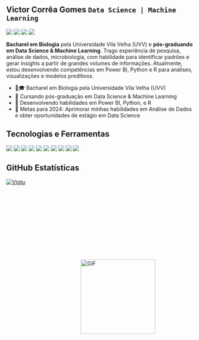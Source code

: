 ## Victor Corrêa Gomes  **`Data Science | Machine Learning`**
<div>
  <p align="left">
    <a href="https://www.linkedin.com/in/victorcorreagomes/"><img src="https://img.shields.io/badge/-victorcorreagomes-0077B5?style=flat-square&logo=Linkedin&logoColor=white"/></a>
    <a href="https://www.instagram.com/vigtu/"><img src="https://img.shields.io/badge/-@vigtu-E4405F?style=flat-square&logo=Instagram&logoColor=white"/></a>
    <a href="mailto:victor.cgomes@uvvnet.com.br"><img src="https://img.shields.io/badge/-victor.cgomes@uvvnet.com.br-D14836?style=flat-square&logo=Gmail&logoColor=white"/></a>
    <a href="https://wa.me/5527997482360"><img src="https://img.shields.io/badge/Whatsapp-128c7e?&logo=whatsapp"/></a>
  </p>
</div>

**Bacharel em Biologia** pela Universidade Vila Velha (UVV) e **pós-graduando em Data Science & Machine Learning**. Trago experiência de pesquisa, análise de dados, microbiologia, com habilidade para identificar padrões e gerar insights a partir de grandes volumes de informações. Atualmente, estou desenvolvendo competências em Power BI, Python e R para análises, visualizações e modelos preditivos.

- 👨🎓 Bacharel em Biologia pela Universidade Vila Velha (UVV)
- 🔭 Cursando pós-graduação em Data Science & Machine Learning
- 🌱 Desenvolvendo habilidades em Power BI, Python, e R
- 🎯 Metas para 2024: Aprimorar minhas habilidades em Análise de Dados e obter oportunidades de estágio em Data Science

<!-- https://img.shields.io/badge/kaggle-20BEFF?style=for-the-badge
 https://img.shields.io/badge/geeksforgeeks-2F8D46?style=for-the-badge 
<a href="https://kaggle.com/nitinmadas" target="_blank">[<img src="https://raw.githubusercontent.com/nitinmadas/nitinmadas/main/kaggle_badge.png"  width=100px height=28px alt="kaggle" />](https://kaggle.com/nitinmadas)<a>
[<img src="https://raw.githubusercontentLanguages .com/nitinmadas/nitinmadas/main/gfg_badge.png" width=155px height=28px alt="geeksforgeeks"/>](https://auth.geeksforgeeks.org/user/nitinmadas/)
-->

<!--[![geeksforgeeks](https://img.shields.io/badge/geeksforgeeks-2a9d47?style=for-the-badge)](https://auth.geeksforgeeks.org/user/nitinmadas/) -->

 <h2 align="left"> Tecnologias e Ferramentas</h2>
 
 <p align="left">
 <img src="https://img.shields.io/badge/Python-FFD43B?style=for-the-badge&logo=python&logoColor=blue"/>
 <img src="https://img.shields.io/badge/Jupyter-F37626.svg?&style=for-the-badge&logo=Jupyter&logoColor=white"/>
 <img src="https://img.shields.io/badge/Pandas-2C2D72?style=for-the-badge&logo=pandas&logoColor=white"/>
 <img src="https://img.shields.io/badge/Numpy-777BB4?style=for-the-badge&logo=numpy&logoColor=white"/>
 <img src="https://img.shields.io/badge/scikit_learn-F7931E?style=for-the-badge&logo=scikit-learn&logoColor=white"/>
 <img src="https://img.shields.io/badge/R-276DC3?style=for-the-badge&logo=r&logoColor=white"/>
 <img src="https://img.shields.io/badge/PowerBI-F2C811?style=for-the-badge&logo=Power%20BI&logoColor=white"/>
 <img src="https://img.shields.io/badge/GIT-E44C30?style=for-the-badge&logo=git&logoColor=white"/>
 <img src="https://img.shields.io/badge/Apache_Spark-FFFFFF?style=for-the-badge&logo=apachespark&logoColor=#E35A16"/>
 <img src="https://img.shields.io/badge/Databricks-FF3621?style=for-the-badge&logo=Databricks&logoColor=white"/>

</p>

<p align="left">

## **GitHub Estatísticas**
[![Vigtu](https://github-readme-stats.vercel.app/api/top-langs/?username=Vigtu&hide=html&layout=compact&theme=radical)](https://github.com/anuraghazra/github-readme-stats)
<img src="https://media.giphy.com/media/Fm1DNMbRV8D2bEmkSF/giphy.gif" alt="GIF" width="200" height="200" style="margin: 200;">






